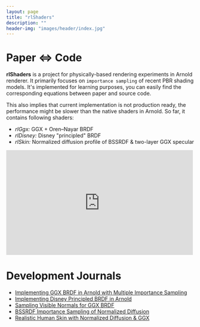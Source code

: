```yaml
---
layout: page
title: "rlShaders"
description: ""
header-img: "images/header/index.jpg"
---
```


# Paper <=> Code

__rlShaders__ is a project for physically-based rendering experiments in Arnold renderer. It primarily focuses on `importance sampling` of recent PBR shading models. It's implemented for learning purposes, you can easily find the corresponding equations between paper and source code.

This also implies that current implementation is not production ready, the performance might be slower than the native shaders in Arnold. So far, it contains following shaders:

* <span class="orange">_rlGgx:_</span> GGX + Oren–Nayar BRDF
* <span class="orange">_rlDisney:_</span> Disney "principled" BRDF
* <span class="orange">_rlSkin:_</span> Normalized diffusion profile of BSSRDF & two-layer GGX specular

<iframe src="https://player.vimeo.com/video/150344036" width="500" height="281" frameborder="0" webkitallowfullscreen mozallowfullscreen allowfullscreen></iframe>

# Development Journals

* [Implementing GGX BRDF in Arnold with Multiple Importance Sampling](http://shihchin.com/2015/06/implementing-ggx-brdf-in-arnold-with.html)
* [Implementing Disney Principled BRDF in Arnold](http://shihchin.com/2015/07/implementing-disney-principled-brdf-in.html)
* [Sampling Visible Normals for GGX BRDF](http://shihchin.com/2015/08/sampling-visible-normals-for-ggx-brdf.html)
* [BSSRDF Importance Sampling of Normalized Diffusion](http://shihchin.com/2015/10/bssrdf-importance-sampling-of-normalized-diffusion.html)
* [Realistic Human Skin with Normalized Diffusion & GGX](http://shihchin.com/2015/12/realistic-human-skin-with-normalized-diffusion--ggx.html)
